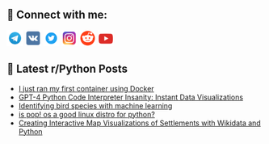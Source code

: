 ## 🔎 Connect with me:
[<img src="https://github.com/bullbesh/bullbesh/blob/main/images/Telegram.png" width="32" height="32" />](https://t.me/bullbesh)
[<img src="https://github.com/bullbesh/bullbesh/blob/main/images/VK.png" width="32" height="32" />](https://vk.com/bullbesh)
[<img src="https://github.com/bullbesh/bullbesh/blob/main/images/Twitter.png" width="32" height="32" />](https://twitter.com/bullbesh1)
[<img src="https://github.com/bullbesh/bullbesh/blob/main/images/Instagram.png" width="32" height="32" />](https://www.instagram.com/bullbesh)
[<img src="https://github.com/bullbesh/bullbesh/blob/main/images/Reddit.png" width="32" height="32" />](https://www.reddit.com/user/bullbesh)
[<img src="https://github.com/bullbesh/bullbesh/blob/main/images/YouTube.png" width="32" height="32" />](https://www.youtube.com/channel/UCtfjRs6uzgq5mfm8S06WTcg)

## 📕 Latest r/Python Posts
<!-- BLOG-POST-LIST:START -->
- [I just ran my first container using Docker](https://www.reddit.com/r/Python/comments/15et5yk/i_just_ran_my_first_container_using_docker/)
- [GPT-4 Python Code Interpreter Insanity: Instant Data Visualizations](https://www.reddit.com/r/Python/comments/15esxj0/gpt4_python_code_interpreter_insanity_instant/)
- [Identifying bird species with machine learning](https://www.reddit.com/r/Python/comments/15esoax/identifying_bird_species_with_machine_learning/)
- [is pop! os a good linux distro for python?](https://www.reddit.com/r/Python/comments/15es8el/is_pop_os_a_good_linux_distro_for_python/)
- [Creating Interactive Map Visualizations of Settlements with Wikidata and Python](https://www.reddit.com/r/Python/comments/15epx7v/creating_interactive_map_visualizations_of/)
<!-- BLOG-POST-LIST:END -->
